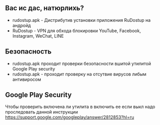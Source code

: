 Вас ис дас, натюрлихь?
----------------------
- rudostup.apk - Дистрибутив установки приложения RuDostup на андройд
- RuDostup - VPN для обхода блокировки YouTube, Facebook, Instagram, WeChat, LINE

Безопасность
-------------
- rudostup.apk  проходит проверки безопасности вшитой утилитой Google Play security
- rudostup.apk - проходит проверку на отсутвие вирусов либым антивиросом

Google Play Security
-------------------
Чтобы проверить включена ли утилита в включить ее если выкл надо проследовать
данной инструкции https://support.google.com/googleplay/answer/2812853?hl=ru
